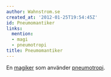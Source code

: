 ```yaml
---
author: Wahnstrom.se
created_at: '2012-01-25T19:54:45Z'
id: Pneumomantiker
links:
  mention:
  - magi
  - pneumotropi
title: Pneumomantiker
---
```


En [magiker] som använder [pneumotropi].

  [magiker]: magi
  [pneumotropi]: pneumotropi